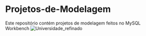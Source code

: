 # Projetos-de-Modelagem
Este repositório contém projetos de modelagem feitos no MySQL Workbench
![Universidade_refinado](https://user-images.githubusercontent.com/117105019/200197028-6cea9d04-0df9-4b8d-ae57-626a31b117f7.png)
